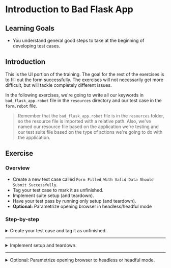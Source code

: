 # Introduction to Bad Flask App

## Learning Goals

- You understand general good steps to take at the beginning of developing
test cases.

## Introduction

This is the UI portion of the training. The goal for the rest of
the exercises is to fill out the form successfully. The exercises will not necessarily get
more difficult, but will tackle completely different issues.

In the following exercises, we're going to write all our keywords in `bad_flask_app.robot` file
in the `resources` directory and our test case in the `form.robot` file.

> Remember that the `bad_flask_app.robot` file is in the `resources` folder, so the resource file
> is imported with a relative path. Also, we've named our resource file based on the application
> we're testing and our test suite file based on the type of actions we're going to do with the
> application.

## Exercise

### Overview

- Create a new test case called `Form Filled With Valid Data Should Submit Successfully`.
- Tag your test case to mark it as unfinished.
- Implement suite setup (and teardown).
- Have your test pass by running only setup (and teardown).
- **Optional:** Parametrize opening browser in headless/headful mode

### Step-by-step

<details>
  <summary>Create your test case and tag it as unfinished.</summary>

<br />

A test suite file is not useful without any test cases. Moreover, each test case should have a descriptive name.
Our goal is to submit the form successfully, so a name like `Form Filled With Valid Data Should
Submit Successfully` is a good name. A test case should also have at least one step. For now, you
can add `No Operation` call to your test case, just to make sure it is being executed.

- Create a test case called `Form Filled With Valid Data Should Submit Successfully` to your test suite.
- Add `No Operation` call into your case.

It's a good practice to separate ready tests from unfinished ones, so that CI won't run your unfinished
tests. Tags are the best way to do this. Your CI run should have some `--exclude` (or `-e`) flag to
exclude unfinished tests. The tag name can be whatever is clear enough, but `wip` (work in progress)
is commonly used to indicate this.

- Add a `wip` tag to your test case.

> :bulb: Test case specific tags need be defined with a `[Tags]` at the beginning of your test case.

</details> <!-- Create your test case -->

---

<details>
  <summary>Implement setup and teardown.</summary>

<br />

Our goal is to fill the form in a website. Opening a browser is a relatively time-consuming task,
and it's not really part of our test, so we should add that to our `Suite Setup` in the `Settings`
table of our test suite file. In order to avoid having too much detail in our test suite, we can
add that call to our resource file.

- Create a keyword called `Open Browser To Application` to your resource file.
- Set `Open Browser To Application` as your `Suite Setup` in your test suite file.
- Add a `BROWSER` variable into your resource file and give it a value your environment supports.

Since we're dealing with external libraries, we need to remember to import our library into our resource file

- Add `SeleniumLibrary` **or** `Browser` as a `Library` to your resource file.

> It might be a good idea to add library imports to all files that call library keywords directly, so
> you know all dependencies of the file you're inspecting. However, this might cause unexpected behaviour
> if the libraries are imported with initialization values.
>
> :bulb: If you completed [exercise 01](./01-rest-api.md) with Browser library, you already have your
> library import ready in your resource file.

<details>
  <summary>SeleniumLibrary</summary>

Bad Flask App is running at `localhost:5000`, so we need to open our browser in that address. SeleniumLibrary
doesn't close any open browser instances automatically, which can cause major performance and scaling issues.
So we need to remember to close the browser in our suite teardown.

- Use `Open Browser` to open a browser to Bad Flask App (`localhost:5000`) in your `Open Browser To Application` keyword.
- Add `Close Browser` keyword call as your `Suite Teardown` in your test suite file.

> We're going to write only a single test throughout this training, so a `Test Setup` and a
`Test Teardown` would've been perfectly fine in _this_ particular case as well. However, it's a best
practice to open and close a browser only once during your test suite, so they're better to be put
in `Suite Setup` and `Suite Teardown`. This way we ensure the browser is opened and closed only
once, if we decided to expand our test suite.

</details> <!-- SeleniumLibrary -->

<details>
  <summary>Browser</summary>

Browser library automatically closes the browser after the test or suite has finished, to we don't
need to handle closing the browser separately. We can use `New Page` keyword to open the browser
to Bad Flask App.

- Call `New Page` in `Open Browser To Application` to open Bad Flask App (`localhost:5000`).

</details> <!-- Browser -->

> :bulb: If you're running your server with Docker, you might need to use the Docker container's
> IP address instead of `localhost`. You can find the IP address by using
> `docker inspect <container_name>`.
>
> While debugging a test case, you might actually want to leave the browser open. You can use the
`Pause Execution` keyword from the [Dialogs](http://robotframework.org/robotframework/latest/libraries/Dialogs.html)
library for this purpose. This will give you a popup when you reach the
keyword and nothing will happen in the test case until you manually
close the popup.

</details> <!-- Implement setup and teardown. -->

---

<details>
  <summary>Optional: Parametrize opening browser to headless or headful mode.</summary>

<details>
  <Summary>SeleniumLibrary</summary>

By default, SeleniumLibrary opens a browser in headful state. This is good while developing, but when running
in CI, opening and closing browser windows take a lot of time, so they could/should be run in headless state. This is
easy to accomplish with the command line parameter `--variable BROWSER:headlessfirefox` (or `headlesschrome`,
provided that you have a variable called `BROWSER`). Although using the command line parameter is preferred,
it can also be parametrized in our `Open Browser To Application` by adding another parameter `headless` and
giving it a value of `${TRUE}` or `${FALSE}`.

We can then concatenate strings and variables by using `Set Variable If`. Headful Firefox is `firefox` and headful
Chrome is `chrome`. Similarly, headless Firefox is `headlessfirefox` and headless Chrome is `headlesschrome`.
We only need to check if our `headless` variable is `${TRUE}` and add `headless` before our browser variable.
We can give `Set Variable If` a value for the `else` bracket right away as the third argument.
For example `${chosen_browser}=    Set Variable If    ${headless}    headless${BROWSER}    ${BROWSER}`.

- Add a new argument called `headless` to `Open Browser To Application` keyword.
- Use `Set Variable If` to set `chosen_browser` variable to `headless${BROWSER}` or `${BROWSER}` depending
on the value of `headless`
- Change the `BROWSER` variable in `Open Browser` to use `chosen_browser`.

</details>

<details>
  <summary>Browser</summary>

By default, Browser library opens browsers in a headless state. We need to specifically open it in a
headful state if we want to see what is happening during the test. It's not necessary for the final
test, but it makes debugging a lot easier to see what the tests are doing. `New Page` calls `New Browser`
with default parameters if called without `New Browser`. This means we need to separately call
`New Browser` with `headless=${FALSE}` before calling `New Page`.

Let's take that one step further. Especially if the same keyword is being called by both UI and API tests
we don't really want to see the browser open during the API tests. We can parametrize opening in headless
state and have it open headless by default, and we can then just use `headless=${FALSE}` in our `Suite Setup`
while we're debugging.

- Add `headless` parameter to `Open Browser To Our Application` keyword and give it `${TRUE}` as a default
value.
- Add call to `New Browser` before `New Page` and give it the parameter `headless=${headless}`.
- Add a parameter to your `Suite Setup` to set `headless=${TRUE}`.

</details> <!-- Browser -->

</details> <!-- Optional exercise -->

